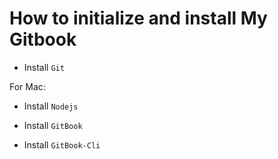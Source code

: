 # How to initialize and install My Gitbook

* Install `Git`

For Mac:

* Install `Nodejs`

* Install `GitBook`

* Install `GitBook-Cli`
